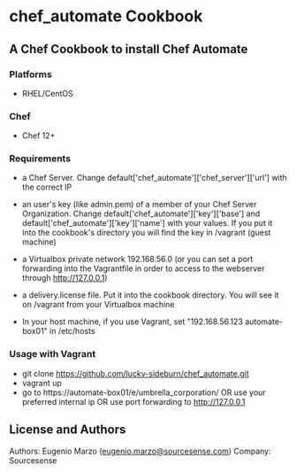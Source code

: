 # chef_automate Cookbook
## A Chef Cookbook to install Chef Automate

### Platforms

- RHEL/CentOS

### Chef

- Chef 12+

### Requirements
   * a Chef Server. Change default['chef_automate']['chef_server']['url'] with the correct IP

   * an user's key (like admin.pem) of a member of your Chef Server Organization. Change default['chef_automate']['key']['base'] and default['chef_automate']['key']['name'] with your values. If you put it into the cookbook's directory you will find the key in /vagrant (guest machine)

   * a Virtualbox private network 192.168.56.0 (or you can set a port forwarding into the Vagrantfile in order to access to the webserver through http://127.0.0.1)
  
   * a delivery.license file. Put it into the cookbook directory. You will see it on /vagrant from your Virtualbox machine

   * In your host machine, if you use Vagrant, set "192.168.56.123 automate-box01" in /etc/hosts

### Usage with Vagrant
   * git clone https://github.com/lucky-sideburn/chef_automate.git
   * vagrant up
   * go to https://automate-box01/e/umbrella_corporation/ OR use your preferred internal ip OR use port forwarding to http://127.0.0.1


License and Authors
-------------------
Authors: Eugenio Marzo (eugenio.marzo@sourcesense.com)
Company: Sourcesense
